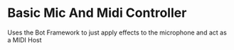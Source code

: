 # Basic Mic And Midi Controller

Uses the Bot Framework to just apply effects to the microphone and act as a MIDI Host
